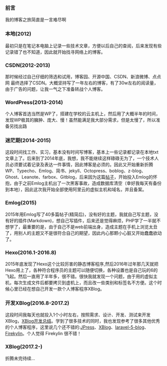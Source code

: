 ### 前言
我的博客之旅简直是一言难尽啊

### 本地(2012)
最初只是在笔记本电脑上记录一些技术文章，方便以后自己的查阅，后来发现有些记录错了也不知道，因此就开始找寻网络上的博客。

### CSDN(2012-2013)
那时候经过自己仔细的筛选和试用，博客园、开源中国、CSDN、新浪微博、点点网 最终选择了CSDN。大概坚持写了一年左右的博客，有了30w左右的阅读量，由于广告的问题，让我一气之下准备转战个人博客。

### WordPress(2013-2014)
个人博客首选当然是WP了，搭建在学校的云主机上，然后用了大概半年的时间，发现WP极其的臃肿、庞大、慢！虽然能满足我大部分需求，但是太慢了，所以准备另找出路

### 迷茫期(2014-2015)
这段时间找工作、实习，基本没有时间写博客，基本上一些记录都记录在本地txt文章上了。后来到了2014年底，我想，我不能继续这样碌碌无为了，一个技术人员必须要试着记录及表达一件事情，因此博客是必须的。因此又开始重新折腾WP、Typecho、Emlog、简书、jekyll、Octopress、boblog、z-blog、Ghost、Leanote、farbox、Gitblog，后来因为这篇[帖子](http://bbs.emlog.net/thread-34419-1-1.html)，开始投入Emlog的怀抱，由于之前Emlog主机出了一次黑客事故，造成数据库清空（幸好我每天有备份到本地），因此这次我开始全部使用阿里云的虚拟主机和域名，并且备案。

### Emlog(2015)
2015年用Emlog写了40多篇帖子(精简后)，没有好的主题，我就自己写主题，没有好的插件(Markdown)，想自己写插件，后来还是觉得麻烦，PHP学了一半就不想学了，最重要的是，由于自己不是web前端出身，造成主题在手机上浏览太丑了，用别人的主题又不是很符合自己的期望，因此内心那颗小心脏又开始蠢蠢欲动了。

### Hexo(2016.1-2016.8)
2015年底发现了Hexo这个比较厉害的静态博客程序,然后2016年过年那几天就把Hexo用上了，各种符合程序员的主题可以随便切换，各种设置也是自己玩的6的飞起。然后一直用了半年多，很不错。很快我就发现一个问题，由于用的虚拟主机，每次生成文件后都要拷贝到虚机上，而且改一些类别和标签名不方便。这个时候心里已经在想自己开发一款个人博客程序XBlog。

### 开发XBlog(2016.8-2017.2)
这段时间我每天也就投入1个小时左右，按照需求、设计、开发、测试来开发XBlog，[XBlog开发总结](https://yuchao.wang/article?id=40)。学到了很多技术的同时，我也发现参考了很多其他优秀的个人博客程序，这里说几个还不错的:[JPress](http://jpress.io/)、[XBlog](https://github.com/lufficc/Xblog)、[laravel-5-blog](https://github.com/yccphp/laravel-5-blog)、[Firekylin](https://github.com/75team/firekylin)。个人觉得 Firekylin 很不错！

### XBlog(2017.2-)
折腾未完待续...
